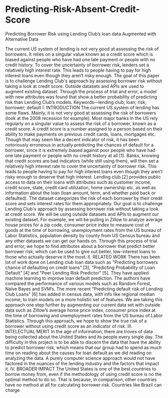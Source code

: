 # Predicting-Risk-Absent-Credit-Score
Predicting Borrower Risk using Lending Club’s loan
data Augmented with Alternative Data

 The current US system of lending is not very good at assessing
the risk of borrowers. It relies on a singular value known as a credit
score which is biased against people who have had one late
payment or people with no credit history. To cover the uncertainty
of borrower risk, lenders set a relatively high interest rate. This
leads to people having to pay for high interest loans even though
they aren’t risky enough. The goal of this paper is to challenge
Lending Club's approach by assessing borrower risk without taking
a look at credit score. Outside datasets and APIs are used to
augment existing dataset. Through the process of trial and error, a
model with new attributes was found that show a better probability
of predicting risk than Lending Club’s models.
Keywords—lending club; loan; risk; borrower; default
I. INTRODUCTION
The current US system of lending has some flaws. Mainly,
it is not very good at assessing the risk of borrowers (look at
the 2008 recession for example). Most major banks in the US
rely regularly on a singular value to assess the risk of a
borrower, known as a credit score. A credit score is a number
assigned to a person based on their ability to make payments
on previous credit cards, loans, mortgages etc. Though that
may seem like a decent indicator of risk, it has been
notoriously erroneous in actually predicting the chances of
default for a borrower, since it is extremely biased against poor
people who have had one late payment or people with no credit
history at all [1]. Banks, knowing that credit scores are bad
indicators (while still using them), will then set a relatively
high interest rate to cover the uncertainty of borrower risk. This
leads to people having to pay for high interest loans even
though they aren’t risky enough to deserve that high interest.
Lending club [2] provides public access to data on their loans
with attributes such as customer income, credit score, state,
credit card utilization, home ownership etc. as well as
information about the loan (loan amount, term, and whether
paid back or defaulted). The dataset categorizes the risk of each
borrower by their credit score and sets interest rates for them
appropriately.
 Our goal is to challenge Lending Club's approach by
assessing borrower risk without taking a look at credit score.
We will be using outside datasets and APIs to augment our
existing dataset. For example, we will be pulling in Zillow to
analyze average house prices for a zip code, consumer price
index to measure cost of goods at the time of borrowing,
unemployment rates from the US bureau of Labor Statistics,
population density by county from US Census bureau and any
other datasets we can get our hands on. Through this process of
trial and error, we hope to find attributes about a borrower that
predict better borrower risk, which can be used to give out
better, low-interest loans to those who actually deserve it the
most.
II. RELATED WORK
There has been lot of work done on Lending club loan data
such as "Predicting borrowers chance of defaulting on credit
loans" [3], "Predicting Probability of Loan Default" [4] and
"Peer Lending Risk Predictor" [5]. They have applied machine
learning to improve loan default prediction. The authors have
compared the performance of various models such as Random
Forest, Naïve Bayes and SVM’s. The more recent “Predicting
default risk of Lending Club Loans” [6] has added in census
data, with info like regional median income, to train models on
a more holistic set of features. We are taking this approach one
step further by augmenting our current data set with outside
data such as Zillow’s average home price index, consumer
price index at the time of borrowing and unemployment rates
from the US bureau of Labor Statistics. Through this approach,
we hope to show the true risk of a borrower without using
credit score as an indicator of risk.
III. INTELECTUAL MERIT
In the age of information, there are troves of data being
collected about the United States and its people every single
day. The difficulty in this project is to be able to discern the
data that have the ability to predict borrower risk, which means
that our group had to spend as much time on reading about the
causes for loan default as we did reading on analyzing the data.
A purely computer science approach would not have factored
in the nuances of the lending industry and the factors that
impact it.
IV. BROADER IMPACT
The United States is one of the best countries to borrow
money from, even if the methodology of using credit score is
no the optimal method to do so. That is because, in
comparison, other countries have no method at all for
calculating borrower risk. Countries like Brazil can charge
